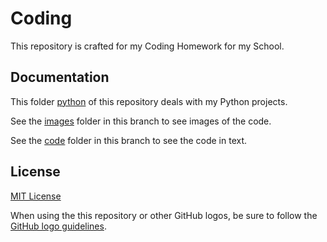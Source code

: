 # Coding

This repository is crafted for my Coding Homework for my School.

## Documentation

This folder [python](https://github.com/toughneedle/coding/blob/main/python) of this repository deals with my Python projects.

See the [images](https://github.com/toughneedle/coding/blob/main/python/images) folder in this branch to see images of the code.

See the [code](https://github.com/toughneedle/coding/blob/main/python/code) folder in this branch to see the code in text.


## License

[MIT License](https://github.com/toughneedle/coding/blob/main/LICENSE.md)

When using the this repository or other GitHub logos, be sure to follow the [GitHub logo guidelines](https://github.com/logos).
